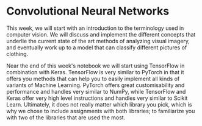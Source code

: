 # Convolutional Neural Networks

This week, we will start with an introduction to the terminology used in
computer vision. We will discuss and implement the different concepts that
underlie the current state of the art methods of analyzing visual imagery, and
eventually work up to a model that can classify different pictures of clothing.

Near the end of this week's notebook we will start using TensorFlow in
combination with Keras. TensorFlow is very similar to PyTorch in that it offers
you methods that can help you to easily implement all kinds of variants of
Machine Learning. PyTorch offers great customisability and performance and
handles very similar to NumPy, while TensorFlow and Keras offer very high level
instructions and handles very similar to Scikit Learn. Ultimately, it does not
really matter which library you pick, which is why we chose to include
assignments with both libraries; to familiarize you with two of the libraries
that are used the most.
